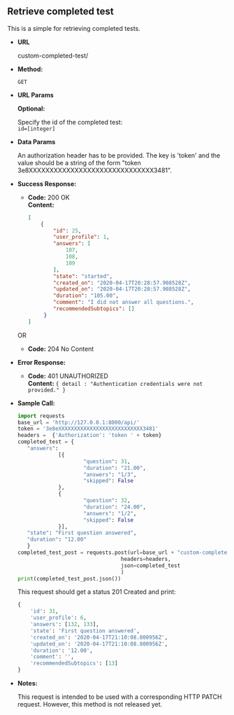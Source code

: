 **Retrieve completed test**
----
  This is a simple for retrieving completed tests. 
  
* **URL**

  custom-completed-test/

* **Method:**

  `GET` 
  
*  **URL Params**

    **Optional:** <br>
                    
    Specify the id of the completed test: <br>
    `id=[integer]`
  
  
* **Data Params**

    An authorization header has to be provided. The key is 'token' 
    and the value should be a string of the form "token 3e8XXXXXXXXXXXXXXXXXXXXXXXXXXXXXX3481". 
 
    
* **Success Response:**

  * **Code:** 200 OK <br />
    **Content:** 
    ```json
    [
        {
            "id": 25,
            "user_profile": 1,
            "answers": [
                107,
                108,
                109
            ],
            "state": "started",
            "created_on": "2020-04-17T20:28:57.908528Z",
            "updated_on": "2020-04-17T20:28:57.908528Z",
            "duration": "105.00",
            "comment": "I did not answer all questions.",
            "recommendedSubtopics": []
         }
    ]
    ```
    
   OR
   
   * **Code:** 204 No Content <br />
 
* **Error Response:**

  * **Code:** 401 UNAUTHORIZED <br />
    **Content:** `{ detail : "Authentication credentials were not provided." }`


* **Sample Call:**

   ```python
   import requests
   base_url = 'http://127.0.0.1:8000/api/'
   token = '3e8eXXXXXXXXXXXXXXXXXXXXXXXXXXX3481'
   headers =  {'Authorization': 'token ' + token}
   completed_test = {
      "answers": 
                [{
                        "question": 31,
                        "duration": "21.00",
                        "answers": "1/3",
                        "skipped": False
                },
                {
                        "question": 32,
                        "duration": "24.00",
                        "answers": "1/2",
                        "skipped": False
                }],
      "state": "First question answered",
      "duration": "12.00"
      }
  completed_test_post = requests.post(url=base_url + "custom-completed-test/",
                                    headers=headers,
                                    json=completed_test
                                    )
  print(completed_test_post.json())
  ``` 
     
  This request should get a status 201 Created and print:
  ```python
  {
      'id': 31, 
      'user_profile': 6, 
      'answers': [132, 133], 
      'state': 'First question answered', 
      'created_on': '2020-04-17T21:10:08.800956Z', 
      'updated_on': '2020-04-17T21:10:08.800956Z', 
      'duration': '12.00', 
      'comment': '', 
      'recommendedSubtopics': [13]
  }
  ```
    
* **Notes:**

    This request is intended to be used with a corresponding HTTP PATCH request. However, this method is not 
    released yet.
